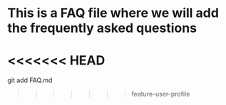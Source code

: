 # This is a FAQ file where we will add the frequently asked questions
<<<<<<< HEAD
=======
git add FAQ.md
>>>>>>> feature-user-profile
